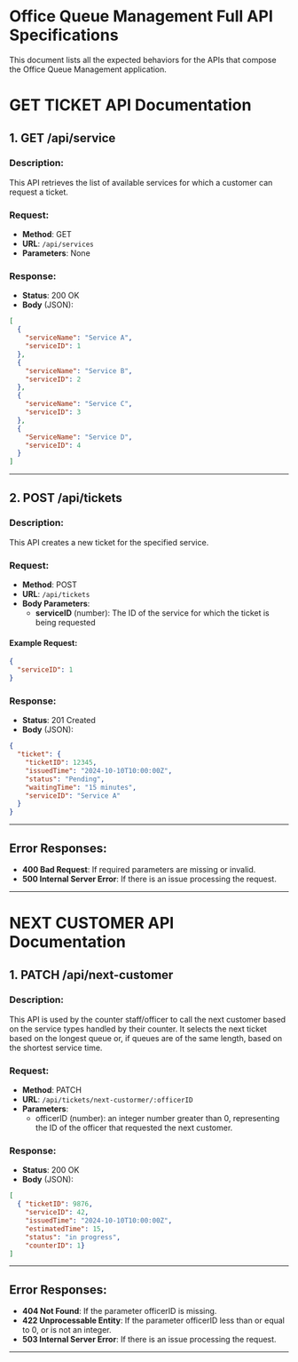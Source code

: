 # Office Queue Management Full API Specifications

This document lists all the expected behaviors for the APIs that compose the Office Queue Management application.


# GET TICKET API Documentation

## 1. GET /api/service

### Description:
This API retrieves the list of available services for which a customer can request a ticket.

### Request:
- **Method**: GET
- **URL**: `/api/services`
- **Parameters**: None

### Response:
- **Status**: 200 OK
- **Body** (JSON):
```json
[
  {
    "serviceName": "Service A",
    "serviceID": 1
  },
  {
    "serviceName": "Service B",
    "serviceID": 2
  },
  {
    "serviceName": "Service C",
    "serviceID": 3
  },
  {
    "ServiceName": "Service D",
    "serviceID": 4
  }
]
```

---

## 2. POST /api/tickets

### Description:
This API creates a new ticket for the specified service.

### Request:
- **Method**: POST
- **URL**: `/api/tickets`
- **Body Parameters**:
    - **serviceID** (number): The ID of the service for which the ticket is being requested

#### Example Request:
```json
{
  "serviceID": 1
}
```

### Response:
- **Status**: 201 Created
- **Body** (JSON):
```json
{
  "ticket": {
    "ticketID": 12345,
    "issuedTime": "2024-10-10T10:00:00Z",
    "status": "Pending",
    "waitingTime": "15 minutes",
    "serviceID": "Service A"
  }
}
```

---

## Error Responses:

- **400 Bad Request**: If required parameters are missing or invalid.
- **500 Internal Server Error**: If there is an issue processing the request.

---


# NEXT CUSTOMER API Documentation

## 1. PATCH /api/next-customer

### Description:

This API is used by the counter staff/officer to call the next customer based on the service types handled by their counter. It selects the next ticket based on the longest queue or, if queues are of the same length, based on the shortest service time.

### Request:
- **Method**: PATCH
- **URL**: `/api/tickets/next-custormer/:officerID`
- **Parameters**: 
  - officerID (number): an integer number greater than 0, representing the ID of the officer that requested the next customer.


### Response:
- **Status**: 200 OK
- **Body** (JSON):
```json
[
  { "ticketID": 9876, 
    "serviceID": 42, 
    "issuedTime": "2024-10-10T10:00:00Z", 
    "estimatedTime": 15,
    "status": "in progress",
    "counterID": 1}
]
```

---

## Error Responses:

- **404 Not Found**: If the parameter officerID is missing.
- **422 Unprocessable Entity**: If the parameter officerID less than or equal to 0, or is not an integer.
- **503 Internal Server Error**: If there is an issue processing the request.

---
